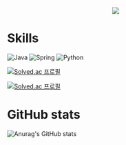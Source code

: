   <div align=center>
	<a href="https://hits.seeyoufarm.com"><img src="https://hits.seeyoufarm.com/api/count/incr/badge.svg?url=https%3A%2F%2Fgithub.com%2Fbong7233&count_bg=%2311C8C1&title_bg=%231D1A1A&icon=tapas.svg&icon_color=%2342C0A9&title=hits&edge_flat=false"/></a>	
  </div>


# Skills

![Java](https://img.shields.io/badge/Java-red.svg?&style=for-the-badge&logo=Java&logoColor=white)
![Spring](https://img.shields.io/badge/Spring-00739.svg?&style=for-the-badge&logo=Spring&logoColor=white)
![Python](https://img.shields.io/badge/Python-3776AB.svg?&style=for-the-badge&logo=Python&logoColor=white)

[![Solved.ac
프로필](http://mazassumnida.wtf/api/generate_badge?boj=batmantwo)](https://solved.ac/batmantwo)

[![Solved.ac
프로필](http://mazassumnida.wtf/api/v2/generate_badge?boj=bong)](https://solved.ac/bong)

# GitHub stats
![Anurag's GitHub stats](https://github-readme-stats.vercel.app/api?username=bong7233&show_icons=true&theme=radical)
